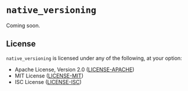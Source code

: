 # `native_versioning`

Coming soon.

## License

`native_versioning` is licensed under any of the following, at your option:

 * Apache License, Version 2.0 ([LICENSE-APACHE](LICENSE-APACHE))
 * MIT License ([LICENSE-MIT](LICENSE-MIT))
 * ISC License ([LICENSE-ISC](LICENSE-ISC))
